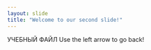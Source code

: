 ```yaml
---
layout: slide
title: "Welcome to our second slide!"
---
```

УЧЕБНЫЙ ФАЙЛ
Use the left arrow to go back!
